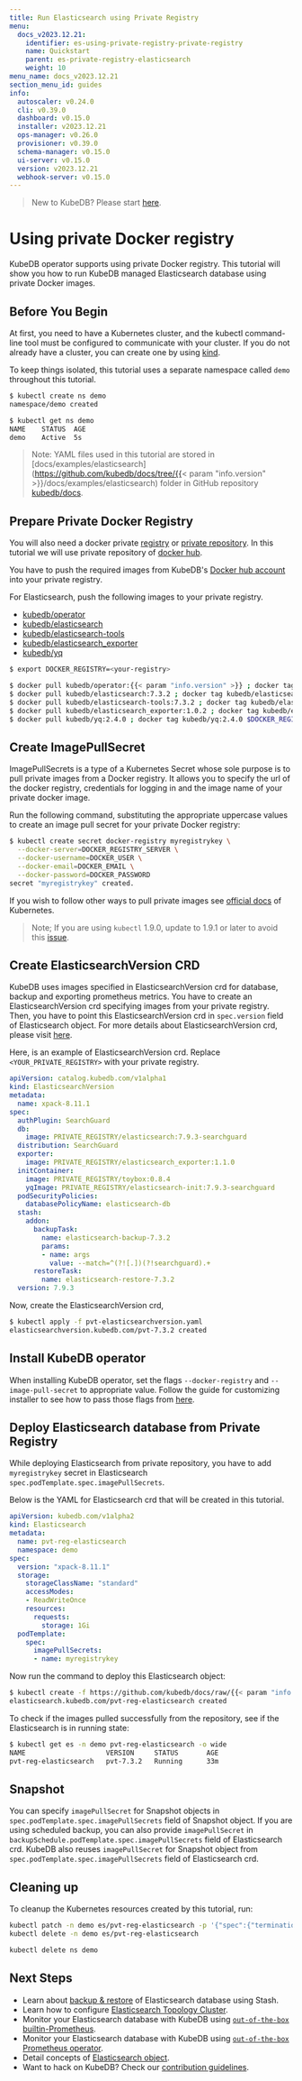 ```yaml
---
title: Run Elasticsearch using Private Registry
menu:
  docs_v2023.12.21:
    identifier: es-using-private-registry-private-registry
    name: Quickstart
    parent: es-private-registry-elasticsearch
    weight: 10
menu_name: docs_v2023.12.21
section_menu_id: guides
info:
  autoscaler: v0.24.0
  cli: v0.39.0
  dashboard: v0.15.0
  installer: v2023.12.21
  ops-manager: v0.26.0
  provisioner: v0.39.0
  schema-manager: v0.15.0
  ui-server: v0.15.0
  version: v2023.12.21
  webhook-server: v0.15.0
---
```


> New to KubeDB? Please start [here](/docs/v2023.12.21/README).

# Using private Docker registry

KubeDB operator supports using private Docker registry. This tutorial will show you how to run KubeDB managed Elasticsearch database using private Docker images.

## Before You Begin

At first, you need to have a Kubernetes cluster, and the kubectl command-line tool must be configured to communicate with your cluster. If you do not already have a cluster, you can create one by using [kind](https://kind.sigs.k8s.io/docs/user/quick-start/).

To keep things isolated, this tutorial uses a separate namespace called `demo` throughout this tutorial.

```bash
$ kubectl create ns demo
namespace/demo created

$ kubectl get ns demo
NAME    STATUS  AGE
demo    Active  5s
```

> Note: YAML files used in this tutorial are stored in [docs/examples/elasticsearch](https://github.com/kubedb/docs/tree/{{< param "info.version" >}}/docs/examples/elasticsearch) folder in GitHub repository [kubedb/docs](https://github.com/kubedb/docs).

## Prepare Private Docker Registry

You will also need a docker private [registry](https://docs.docker.com/registry/) or [private repository](https://docs.docker.com/docker-hub/repos/#private-repositories). In this tutorial we will use private repository of [docker hub](https://hub.docker.com/).

You have to push the required images from KubeDB's [Docker hub account](https://hub.docker.com/r/kubedb/) into your private registry.

For Elasticsearch, push the following images to your private registry.

- [kubedb/operator](https://hub.docker.com/r/kubedb/operator)
- [kubedb/elasticsearch](https://hub.docker.com/r/kubedb/elasticsearch)
- [kubedb/elasticsearch-tools](https://hub.docker.com/r/kubedb/elasticsearch-tools)
- [kubedb/elasticsearch_exporter](https://hub.docker.com/r/kubedb/elasticsearch_exporter)
- [kubedb/yq](https://hub.docker.com/r/kubedb/yq)

```bash
$ export DOCKER_REGISTRY=<your-registry>

$ docker pull kubedb/operator:{{< param "info.version" >}} ; docker tag kubedb/operator:{{< param "info.version" >}} $DOCKER_REGISTRY/operator:{{< param "info.version" >}} ; docker push $DOCKER_REGISTRY/operator:{{< param "info.version" >}}
$ docker pull kubedb/elasticsearch:7.3.2 ; docker tag kubedb/elasticsearch:7.3.2 $DOCKER_REGISTRY/elasticsearch:7.3.2 ; docker push $DOCKER_REGISTRY/elasticsearch:7.3.2
$ docker pull kubedb/elasticsearch-tools:7.3.2 ; docker tag kubedb/elasticsearch-tools:7.3.2 $DOCKER_REGISTRY/elasticsearch-tools:7.3.2 ; docker push $DOCKER_REGISTRY/elasticsearch-tools:7.3.2
$ docker pull kubedb/elasticsearch_exporter:1.0.2 ; docker tag kubedb/elasticsearch_exporter:1.0.2 $DOCKER_REGISTRY/elasticsearch_exporter:1.0.2 ; docker push $DOCKER_REGISTRY/elasticsearch_exporter:1.0.2
$ docker pull kubedb/yq:2.4.0 ; docker tag kubedb/yq:2.4.0 $DOCKER_REGISTRY/yq:2.4.0 ; docker push $DOCKER_REGISTRY/yq:2.4.0
```

## Create ImagePullSecret

ImagePullSecrets is a type of a Kubernetes Secret whose sole purpose is to pull private images from a Docker registry. It allows you to specify the url of the docker registry, credentials for logging in and the image name of your private docker image.

Run the following command, substituting the appropriate uppercase values to create an image pull secret for your private Docker registry:

```bash
$ kubectl create secret docker-registry myregistrykey \
  --docker-server=DOCKER_REGISTRY_SERVER \
  --docker-username=DOCKER_USER \
  --docker-email=DOCKER_EMAIL \
  --docker-password=DOCKER_PASSWORD
secret "myregistrykey" created.
```

If you wish to follow other ways to pull private images see [official docs](https://kubernetes.io/docs/concepts/containers/images/) of Kubernetes.

> Note; If you are using `kubectl` 1.9.0, update to 1.9.1 or later to avoid this [issue](https://github.com/kubernetes/kubernetes/issues/57427).

## Create ElasticsearchVersion CRD

KubeDB uses images specified in ElasticsearchVersion crd for database, backup and exporting prometheus metrics. You have to create an ElasticsearchVersion crd specifying images from your private registry. Then, you have to point this ElasticsearchVersion crd in `spec.version` field of Elasticsearch object. For more details about ElasticsearchVersion crd, please visit [here](/docs/v2023.12.21/guides/elasticsearch/concepts/catalog/).

Here, is an example of ElasticsearchVersion crd. Replace `<YOUR_PRIVATE_REGISTRY>` with your private registry.

```yaml
apiVersion: catalog.kubedb.com/v1alpha1
kind: ElasticsearchVersion
metadata:
  name: xpack-8.11.1
spec:
  authPlugin: SearchGuard
  db:
    image: PRIVATE_REGISTRY/elasticsearch:7.9.3-searchguard
  distribution: SearchGuard
  exporter:
    image: PRIVATE_REGISTRY/elasticsearch_exporter:1.1.0
  initContainer:
    image: PRIVATE_REGISTRY/toybox:0.8.4
    yqImage: PRIVATE_REGISTRY/elasticsearch-init:7.9.3-searchguard
  podSecurityPolicies:
    databasePolicyName: elasticsearch-db
  stash:
    addon:
      backupTask:
        name: elasticsearch-backup-7.3.2
        params:
        - name: args
          value: --match=^(?![.])(?!searchguard).+
      restoreTask:
        name: elasticsearch-restore-7.3.2
  version: 7.9.3
```

Now, create the ElasticsearchVersion crd,

```bash
$ kubectl apply -f pvt-elasticsearchversion.yaml
elasticsearchversion.kubedb.com/pvt-7.3.2 created
```

## Install KubeDB operator

When installing KubeDB operator, set the flags `--docker-registry` and `--image-pull-secret` to appropriate value. Follow the guide for customizing installer to see how to pass those flags from [here](/docs/v2023.12.21/setup/README#customizing-installer).

## Deploy Elasticsearch database from Private Registry

While deploying Elasticsearch from private repository, you have to add `myregistrykey` secret in Elasticsearch `spec.podTemplate.spec.imagePullSecrets`.

Below is the YAML for Elasticsearch crd that will be created in this tutorial.

```yaml
apiVersion: kubedb.com/v1alpha2
kind: Elasticsearch
metadata:
  name: pvt-reg-elasticsearch
  namespace: demo
spec:
  version: "xpack-8.11.1"
  storage:
    storageClassName: "standard"
    accessModes:
    - ReadWriteOnce
    resources:
      requests:
        storage: 1Gi
  podTemplate:
    spec:
      imagePullSecrets:
      - name: myregistrykey
```

Now run the command to deploy this Elasticsearch object:

```bash
$ kubectl create -f https://github.com/kubedb/docs/raw/{{< param "info.version" >}}/docs/examples/elasticsearch/private-registry/private-registry.yaml
elasticsearch.kubedb.com/pvt-reg-elasticsearch created
```

To check if the images pulled successfully from the repository, see if the Elasticsearch is in running state:

```bash
$ kubectl get es -n demo pvt-reg-elasticsearch -o wide
NAME                    VERSION     STATUS       AGE
pvt-reg-elasticsearch   pvt-7.3.2   Running      33m
```

## Snapshot

You can specify `imagePullSecret` for Snapshot objects in `spec.podTemplate.spec.imagePullSecrets` field of Snapshot object. If you are using scheduled backup, you can also provide `imagePullSecret` in `backupSchedule.podTemplate.spec.imagePullSecrets` field of Elasticsearch crd. KubeDB also reuses `imagePullSecret` for Snapshot object from `spec.podTemplate.spec.imagePullSecrets` field of Elasticsearch crd.

## Cleaning up

To cleanup the Kubernetes resources created by this tutorial, run:

```bash
kubectl patch -n demo es/pvt-reg-elasticsearch -p '{"spec":{"terminationPolicy":"WipeOut"}}' --type="merge"
kubectl delete -n demo es/pvt-reg-elasticsearch

kubectl delete ns demo
```

## Next Steps

- Learn about [backup & restore](/docs/v2023.12.21/guides/elasticsearch/backup/overview/) of Elasticsearch database using Stash.
- Learn how to configure [Elasticsearch Topology Cluster](/docs/v2023.12.21/guides/elasticsearch/clustering/topology-cluster/simple-dedicated-cluster/).
- Monitor your Elasticsearch database with KubeDB using [`out-of-the-box` builtin-Prometheus](/docs/v2023.12.21/guides/elasticsearch/monitoring/using-builtin-prometheus).
- Monitor your Elasticsearch database with KubeDB using [`out-of-the-box` Prometheus operator](/docs/v2023.12.21/guides/elasticsearch/monitoring/using-prometheus-operator).
- Detail concepts of [Elasticsearch object](/docs/v2023.12.21/guides/elasticsearch/concepts/elasticsearch/).
- Want to hack on KubeDB? Check our [contribution guidelines](/docs/v2023.12.21/CONTRIBUTING).
